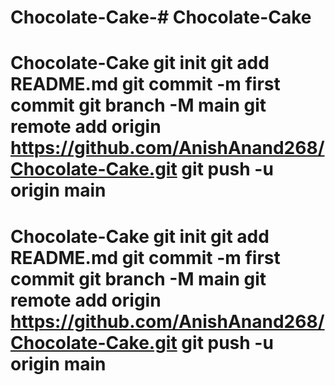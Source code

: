 # Chocolate-Cake-# Chocolate-Cake
# Chocolate-Cake git init git add README.md git commit -m first commit git branch -M main git remote add origin https://github.com/AnishAnand268/Chocolate-Cake.git git push -u origin main
# Chocolate-Cake git init git add README.md git commit -m first commit git branch -M main git remote add origin https://github.com/AnishAnand268/Chocolate-Cake.git git push -u origin main
